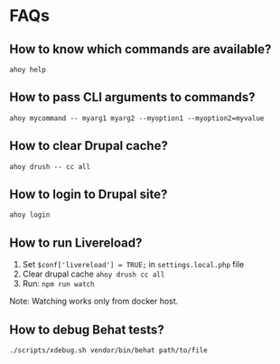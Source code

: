 # FAQs

## How to know which commands are available?
```
ahoy help
```

## How to pass CLI arguments to commands?
```
ahoy mycommand -- myarg1 myarg2 --myoption1 --myoption2=myvalue
```

## How to clear Drupal cache?
```
ahoy drush -- cc all
```

## How to login to Drupal site?
```
ahoy login
```

## How to run Livereload?
1. Set `$conf['livereload'] = TRUE;` in `settings.local.php` file
2. Clear drupal cache `ahoy drush cc all`
3. Run: `npm run watch`

Note: Watching works only from docker host.

## How to debug Behat tests?
```
./scripts/xdebug.sh vendor/bin/behat path/to/file
```

